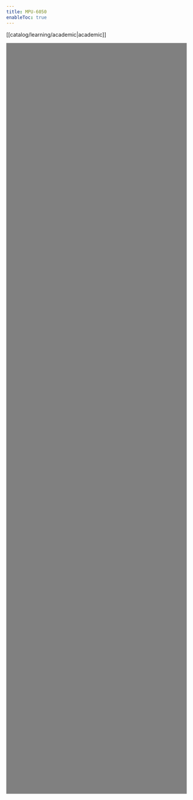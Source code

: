 ```yaml
---
title: MPU-6050
enableToc: true
---
```

[[catalog/learning/academic|academic]]
<html lang="en">
  <meta charset="UTF-8" />
  <meta http-equiv="X-UA-Compatible" content="ie=edge" />
  <meta name="viewport" content="width=device-width, initial-scale=1.0" />

  <title>Three.js – Resizing browser</title>
  <script src="https://cdnjs.cloudflare.com/ajax/libs/three.js/r128/three.min.js"></script>
  <script src="https://cdnjs.cloudflare.com/ajax/libs/dat-gui/0.7.7/dat.gui.js"></script>

  <div id="threejs-container"></div>
  <div id="scene3d"></div>
  <style>
    #scene3d {
      width: 50vw;
      height: 50vh;
      background: grey;
    }
  </style>

  <script type="module">
    import { OrbitControls } from 'https://cdn.jsdelivr.net/npm/three@0.121.1/examples/jsm/controls/OrbitControls.js';
    var scene3d = document.getElementById("scene3d");

    // SCENE
    const scene = new THREE.Scene();

    // CAMERA 
    const camera = new THREE.PerspectiveCamera(45, scene3d.clientWidth / scene3d.clientHeight, 0.1, 100);
    camera.position.x = 17;
    camera.position.y = 12;
    camera.position.z = 13;
    camera.lookAt(scene.position);

    // RENDERER
    const renderer = new THREE.WebGLRenderer();
    renderer.setClearColor(0x808080, 1.0);
    renderer.setSize(scene3d.clientWidth, scene3d.clientHeight);

    // CONTROLS
    const controls = new OrbitControls(camera, renderer.domElement);
    controls.enableDamping = true;
    controls.dampingFactor = 0.05;


    // GEOMETRY & MATERIALS
    var cubeGeometry = new THREE.BoxGeometry(3, 3, 3);
    var cubeMaterial = new THREE.MeshLambertMaterial({color: 0xff55ff});
    var cube = new THREE.Mesh(cubeGeometry, cubeMaterial);
    scene.add(cube);
    cube.position.z = 4;

    var ballGeometry = new THREE.SphereGeometry(3, 16, 16);
    var ballMaterial = new THREE.MeshPhongMaterial({color: 0x33aaff});
    var ball = new THREE.Mesh(ballGeometry, ballMaterial);
    scene.add(ball);
    ball.position.z = -5;

    // create an AxesHelper
    const axesHelper = new THREE.AxesHelper(5);

    // add it to the scene
    scene.add(axesHelper);

    // LIGHT
    var spot1 = new THREE.SpotLight(0xffffff);
    spot1.position.set(10, 100, -50);
    scene.add(spot1);

    // FINISH SCENE SETUP

    // document.body.appendChild(scene3d.domElement);
    scene3d.appendChild(renderer.domElement);

    // start the animation loop
    function animate() {
      requestAnimationFrame(animate);

      // update the controls before rendering
      controls.update();

      renderer.render(scene, camera);
    }
    animate();

  </script>
</html>

